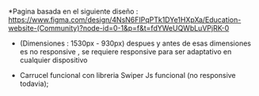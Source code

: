*Pagina basada en el siguiente diseño : https://www.figma.com/design/4NsN6FIPqPTk1DYe1HXpXa/Education-website-(Community)?node-id=0-1&p=f&t=fdYWeUQWbLuVPjRK-0

* (Dimensiones : 1530px - 930px) despues y antes de esas dimensiones es no responsive , se requiere responsive para ser adaptativo en cualquier dispositivo


* Carrucel funcional con libreria Swiper Js funcional  (no responsive todavia);
